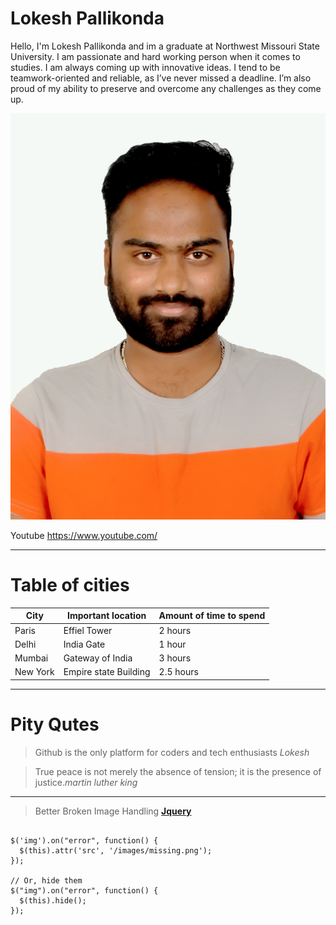 # Lokesh Pallikonda

Hello, I'm Lokesh Pallikonda and im a graduate at Northwest Missouri State University. I am passionate and hard working person when it comes to studies. I am always coming up with innovative ideas. I tend to be teamwork-oriented and reliable, as I’ve never missed a deadline. I’m also proud of my ability to preserve and overcome any challenges as they come up.

![Lokesh](https://github.com/Lokesh156/assignment2-Pallikonda/blob/main/197.jpg)

Youtube <https://www.youtube.com/>

***

# Table of cities

| City |  Important location |  Amount of time to spend |
| --- | --- | --- |
| Paris | Effiel Tower | 2 hours |
| Delhi | India Gate  | 1 hour |
| Mumbai | Gateway of India | 3 hours |
| New York | Empire state Building | 2.5 hours |

***

# Pity Qutes

> Github is the only platform for coders and tech enthusiasts *Lokesh*

>True peace is not merely the absence of tension; it is the presence of justice.*martin luther king*

***
>Better Broken Image Handling
**[Jquery](https://css-tricks.com/snippets/jquery/better-broken-image-handling/)**

```

$('img').on("error", function() {
  $(this).attr('src', '/images/missing.png');
});

// Or, hide them
$("img").on("error", function() {
  $(this).hide();
});

```

